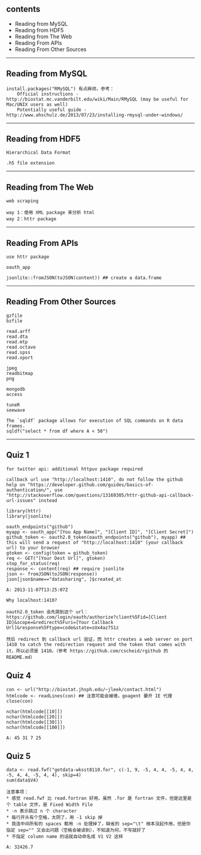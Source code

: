 ## contents

* Reading from MySQL 
* Reading from HDF5
* Reading from The Web
* Reading From APIs
* Reading From Other Sources

-----

## Reading from MySQL 

	install.packages("RMySQL") 有点麻烦，参考：
		Official instructions - http://biostat.mc.vanderbilt.edu/wiki/Main/RMySQL (may be useful for Mac/UNIX users as well)
		Potentially useful guide - http://www.ahschulz.de/2013/07/23/installing-rmysql-under-windows/

-----
		
## Reading from HDF5

	Hierarchical Data Format
	
	.h5 file extension
	
-----
		
## Reading from The Web
	
	web scraping
	
	way 1：使用 XML package 来分析 html
	way 2：httr package
	
-----

## Reading From APIs

	use httr package
	
	oauth_app
	
	jsonlite::fromJSON(toJSON(content)) ## create a data.frame
	
-----

## Reading From Other Sources

	gzfile
	bzfile
	
	read.arff
	read.dta
	read.mtp
	read.octave
	read.spss
	read.xport
	
	jpeg
	readbitmap
	png
	
	mongodb
	access
	
	tuneR
	seewave
	
	The `sqldf` package allows for execution of SQL commands on R data frames.
	sqldf("select * from df where A < 50")
	
-----

## Quiz 1

	for twitter api: additional httpuv package required
	
	callback url use "http://localhost:1410", do not follow the github help on "https://developer.github.com/guides/basics-of-authentication/", use "http://stackoverflow.com/questions/13169305/httr-github-api-callback-url-issues" instead
	
	library(httr)
	library(jsonlite)
	
	oauth_endpoints("github")
	myapp <- oauth_app("[You App Name]", "[Client ID]", "[Client Secret]")
	github_token <- oauth2.0_token(oauth_endpoints("github"), myapp) ## this will send a request of "http://localhost:1410" (your callback url) to your browser
	gtoken <- config(token = github_token) 
	req <- GET("[Your Dest Url]", gtoken)
	stop_for_status(req)
	response <- content(req) ## require jsonlite
	json <- fromJSON(toJSON(response))
	json[json$name=="datasharing", ]$created_at
	
	A: 2013-11-07T13:25:07Z
	
	Why localhost:1410?
	
	oauth2.0_token 会先跳到这个 url：
	https://github.com/login/oauth/authorize?client%5Fid=[Client ID]&scope=&redirect%5Furi=[Your Callback Url]&response%5Ftype=code&state=sUx4az7S1z
	
	然后 redirect 到 callback url 验证，而 httr creates a web server on port 1410 to catch the redirection request and the token that comes with it，所以必须是 1410。（参考 https://github.com/cscheid/rgithub 的 README.md）
	
## Quiz 4

	con <- url("http://biostat.jhsph.edu/~jleek/contact.html")
	htmlcode <- readLines(con) ## 注意可能会被墙，goagent 要开 IE 代理
	close(con)
	
	nchar(htmlcode[[10]]) 
	nchar(htmlcode[[20]]) 
	nchar(htmlcode[[30]]) 
	nchar(htmlcode[[100]])
	
	A: 45 31 7 25

## Quiz 5

	data <- read.fwf("getdata-wksst8110.for", c(-1, 9, -5, 4, 4, -5, 4, 4, -5, 4, 4, -5, 4, 4), skip=4)
	sum(data$V4)

	注意事项：
	* 感觉 read.fwf 比 read.fortran 好用，虽然 .for 是 fortran 文件，但是这里是个 table 文件，是 Fixed Width File
	* -n 表示跳过 n 个 character
	* 每行开头有个空格，太阴了，用 -1 skip 掉
	* 我连中间所有的 spaces 都用 -n 处理掉了，缺省的 sep="\t" 根本没起作用，但是你指定 sep="" 又会出问题（空格会被读到），不知道为何，不写就好了
	* 不指定 column name 的话就自动命名成 V1 V2 这样
	
	A: 32426.7